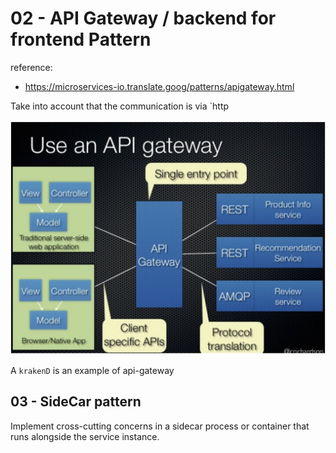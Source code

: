 # 02 - API Gateway / backend for frontend Pattern

reference:
- https://microservices-io.translate.goog/patterns/apigateway.html

Take into account that the communication is via `http

![API-Gateway](_img/api-gateway.jpg)

A `krakenD` is an example of api-gateway

## 03 - SideCar pattern

Implement cross-cutting concerns in a sidecar process or container that runs alongside the service instance.

